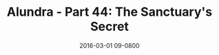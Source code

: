 ---
layout: entry.pug
title: "Alundra - Part 44: The Sanctuary's Secret"
date: 2016-03-01 09-0800
publishDate: 2017-10-31 12:00:00 -0800
categories: playthroughs alundra
draft: true
---